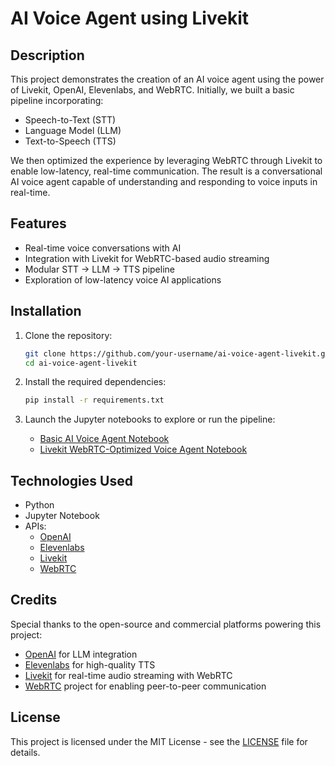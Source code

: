 # AI Voice Agent using Livekit

## Description

This project demonstrates the creation of an AI voice agent using the power of Livekit, OpenAI, Elevenlabs, and WebRTC. Initially, we built a basic pipeline incorporating:

- Speech-to-Text (STT)
- Language Model (LLM)
- Text-to-Speech (TTS)

We then optimized the experience by leveraging WebRTC through Livekit to enable low-latency, real-time communication. The result is a conversational AI voice agent capable of understanding and responding to voice inputs in real-time.

## Features

- Real-time voice conversations with AI
- Integration with Livekit for WebRTC-based audio streaming
- Modular STT → LLM → TTS pipeline
- Exploration of low-latency voice AI applications

## Installation

1. Clone the repository:

   ```bash
   git clone https://github.com/your-username/ai-voice-agent-livekit.git
   cd ai-voice-agent-livekit
   ```

2. Install the required dependencies:

   ```bash
   pip install -r requirements.txt
   ```

3. Launch the Jupyter notebooks to explore or run the pipeline:

   - [Basic AI Voice Agent Notebook](voice_agent.ipynb)  
   - [Livekit WebRTC-Optimized Voice Agent Notebook](optimized_voice_agent.ipynb)  


## Technologies Used

- Python
- Jupyter Notebook
- APIs: 
  - [OpenAI](https://openai.com/)
  - [Elevenlabs](https://www.elevenlabs.io/)
  - [Livekit](https://livekit.io/)
  - [WebRTC](https://webrtc.org/)

## Credits

Special thanks to the open-source and commercial platforms powering this project:

- [OpenAI](https://openai.com/) for LLM integration
- [Elevenlabs](https://www.elevenlabs.io/) for high-quality TTS
- [Livekit](https://livekit.io/) for real-time audio streaming with WebRTC
- [WebRTC](https://webrtc.org/) project for enabling peer-to-peer communication

## License

This project is licensed under the MIT License - see the [LICENSE](LICENSE) file for details.
